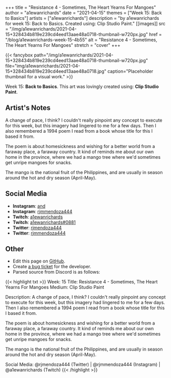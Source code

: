 +++
title =       "Resistance 4 - Sometimes, The Heart Yearns For Mangoes"
author =      "a1ewanrichards"
date =        "2021-04-15"
themes =      ["Week 15: Back to Basics"]
artists =     ["a1ewanrichards"]
description = "by a1ewanrichards for week 15: Back to Basics. Created using: Clip Studio Paint."
[[images]]
              src = "/img/a1ewanrichards/2021-04-15+328434b819e239cd4eed13aae48a0718-thumbnail-w720px.jpg"
              href = "/blog/a1ewanrichards-week-15-4b55"
              alt = "Resistance 4 - Sometimes, The Heart Yearns For Mangoes"
              stretch = "cover"
+++


{{< fancybox path="/img/a1ewanrichards/2021-04-15+328434b819e239cd4eed13aae48a0718-thumbnail-w720px.jpg" file="img/a1ewanrichards/2021-04-15+328434b819e239cd4eed13aae48a0718.jpg" caption="Placeholder thumbnail for a visual work." >}}


Week 15: **Back to Basics**. This art was lovingly created using: **Clip Studio Paint**.

## Artist's Notes

A change of pace, I think? I couldn't really pinpoint any concept to execute for this week, but this imagery had lingered to me for a few days. Then I also remembered a 1994 poem I read from a book whose title for this I based it from.

The poem is about homesickness and wishing for a better world from a faraway place, a faraway country. It kind of reminds me about our own home in the province, where we had a mango tree where we'd sometimes get unripe mangoes for snacks.

The mango is the national fruit of the Philippines, and are usually in season around the hot and dry season (April-May).

## Social Media

- **Instagram**: <a href='https://instagram.com/and' target='_blank'>and</a>
- **Instagram**: <a href='https://instagram.com/rjmmendoza444' target='_blank'>rjmmendoza444</a>
- **Twitch**: <a href='https://twitch.tv/a1ewanrichards' target='_blank'>a1ewanrichards</a>
- **Twitch**: <a href='https://twitch.tv/a1ewanrichards#0881' target='_blank'>a1ewanrichards#0881</a>
- **Twitter**: <a href='https://twitter.com/rjmendoza444' target='_blank'>rjmendoza444</a>
- **Twitter**: <a href='https://twitter.com/rjmmendoza444' target='_blank'>rjmmendoza444</a>

## Other

- Edit this page on [GitHub](https://github.com/teaminkling/web-refresh/edit/main/content/blog/a1ewanrichards-week-15-4b55.md).
- Create [a bug ticket](https://github.com/teaminkling/web-refresh/issues/new?assignees=&labels=bug&template=problem-report.md&title=) for the developer.
- Parsed source from Discord is as follows:

{{< highlight txt >}}
Week: 15
Title: Resistance 4 - Sometimes, The Heart Yearns For Mangoes
Medium: Clip Studio Paint

Description: A change of pace, I think? I couldn't really pinpoint any concept to execute for this week, but this imagery had lingered to me for a few days. Then I also remembered a 1994 poem I read from a book whose title for this I based it from.

The poem is about homesickness and wishing for a better world from a faraway place, a faraway country. It kind of reminds me about our own home in the province, where we had a mango tree where we'd sometimes get unripe mangoes for snacks.

The mango is the national fruit of the Philippines, and are usually in season around the hot and dry season (April-May).

Social Media: @rjmendoza444 (Twitter) | @rjmmendoza444 (Instagram) | @a1ewanrichards (Twitch)
{{< /highlight >}}